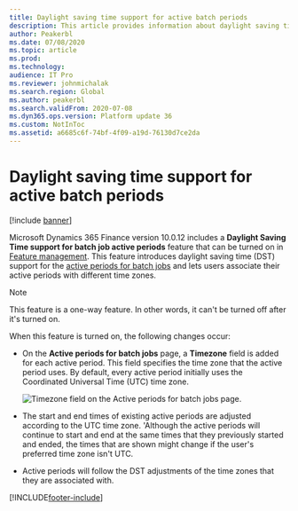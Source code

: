 ```yaml
---
title: Daylight saving time support for active batch periods
description: This article provides information about daylight saving time support for active batch periods.
author: Peakerbl
ms.date: 07/08/2020
ms.topic: article
ms.prod: 
ms.technology: 
audience: IT Pro
ms.reviewer: johnmichalak
ms.search.region: Global
ms.author: peakerbl
ms.search.validFrom: 2020-07-08
ms.dyn365.ops.version: Platform update 36
ms.custom: NotInToc
ms.assetid: a6685c6f-74bf-4f09-a19d-76130d7ce2da
---
```


# Daylight saving time support for active batch periods

[!include [banner](../includes/banner.md)]

Microsoft Dynamics 365 Finance version 10.0.12 includes a **Daylight Saving Time support for batch job active periods** feature that can be turned on in [Feature management](../../fin-ops/get-started/feature-management/feature-management-overview.md). This feature introduces daylight saving time (DST) support for the [active periods for batch jobs](activeperiod.md) and lets users associate their active periods with different time zones.

> [!NOTE] 
> This feature is a one-way feature. In other words, it can't be turned off after it's turned on.

When this feature is turned on, the following changes occur:

- On the **Active periods for batch jobs** page, a **Timezone** field is added for each active period. This field specifies the time zone that the active period uses. By default, every active period initially uses the Coordinated Universal Time (UTC) time zone.

    ![Timezone field on the Active periods for batch jobs page.](./media/active-periods-dst.png)

- The start and end times of existing active periods are adjusted according to the UTC time zone. 'Although the active periods will continue to start and end at the same times that they previously started and ended, the times that are shown might change if the user's preferred time zone isn't UTC.
- Active periods will follow the DST adjustments of the time zones that they are associated with.


[!INCLUDE[footer-include](../../../includes/footer-banner.md)]

